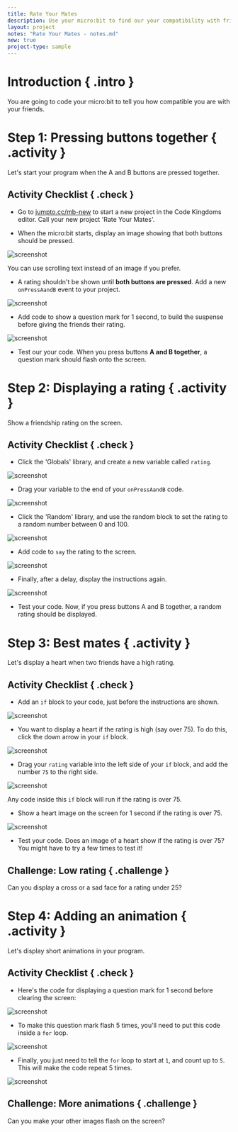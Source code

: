 ```yaml
---
title: Rate Your Mates
description: Use your micro:bit to find our your compatibility with friends!
layout: project
notes: "Rate Your Mates - notes.md"
new: true
project-type: sample
---
```


# Introduction { .intro }

You are going to code your micro:bit to tell you how compatible you are with your friends.

# Step 1: Pressing buttons together { .activity }

Let's start your program when the A and B buttons are pressed together.

## Activity Checklist { .check }

+ Go to <a href="http://jumpto.cc/mb-new" target="_blank">jumpto.cc/mb-new</a> to start a new project in the Code Kingdoms editor. Call your new project 'Rate Your Mates'.

+ When the micro:bit starts, display an image showing that both buttons should be pressed.

![screenshot](images/rate-start-img.png)

You can use scrolling text instead of an image if you prefer.

+ A rating shouldn't be shown until __both buttons are pressed__. Add a new `onPressAandB` event to your project.

![screenshot](images/rate-event-ab.png)

+ Add code to show a question mark for 1 second, to build the suspense before giving the friends their rating.

![screenshot](images/rate-question.png)

+ Test our your code. When you press buttons __A and B together__, a question mark should flash onto the screen.

# Step 2: Displaying a rating { .activity }

Show a friendship rating on the screen.

## Activity Checklist { .check }

+ Click the 'Globals' library, and create a new variable called `rating`.

![screenshot](images/rate-rating.png)

+ Drag your variable to the end of your `onPressAandB` code.

![screenshot](images/rate-rating-set.png)

+ Click the 'Random' library, and use the random block to set the rating to a random number between 0 and 100.

![screenshot](images/rate-rating-random.png)

+ Add code to `say` the rating to the screen.

![screenshot](images/rate-rating-say.png)

+ Finally, after a delay, display the instructions again.

![screenshot](images/rate-end-inst.png)

+ Test your code. Now, if you press buttons A and B together, a random rating should be displayed.

# Step 3: Best mates { .activity }

Let's display a heart when two friends have a high rating.

## Activity Checklist { .check }

+ Add an `if` block to your code, just before the instructions are shown.

![screenshot](images/rate-if.png)

+ You want to display a heart if the rating is high (say over 75). To do this, click the down arrow in your `if` block.

![screenshot](images/rate-condition.png)

+ Drag your `rating` variable into the left side of your `if` block, and add the number `75` to the right side.

![screenshot](images/rate-75.png)

Any code inside this `if` block will run if the rating is over 75.

+ Show a heart image on the screen for 1 second if the rating is over 75.

![screenshot](images/rate-heart.png)

+ Test your code. Does an image of a heart show if the rating is over 75? You might have to try a few times to test it!

## Challenge: Low rating { .challenge }
Can you display a cross or a sad face for a rating under 25?

# Step 4: Adding an animation { .activity }

Let's display short animations in your program.

## Activity Checklist { .check }

+ Here's the code for displaying a question mark for 1 second before clearing the screen:

![screenshot](images/rate-question-code.png)

+ To make this question mark flash 5 times, you'll need to put this code inside a `for` loop.

![screenshot](images/rate-for.png)

+ Finally, you just need to tell the `for` loop to start at `1`, and count up to `5`. This will make the code repeat 5 times.

![screenshot](images/rate-1-5.png)

## Challenge: More animations { .challenge }
Can you make your other images flash on the screen?
